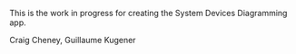 This is the work in progress for creating the System Devices Diagramming app.

Craig Cheney, Guillaume Kugener